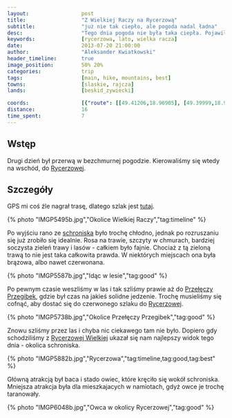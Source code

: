 ```yaml
---
layout:                 post
title:                  "Z Wielkiej Raczy na Rycerzową"
subtitle:               "już nie tak ciepło, ale pogoda nadal ładna"
desc:                   "Tego dnia pogoda nie była taka ciepła. Pojawiły się chmury. Ruszyliśmy na wschód z Wielkiej Raczy. Naszym celem było schronisko Rycerzowa."
keywords:               [rycerzowa, lato, wielka racza]
date:                   2013-07-20 21:00:00
author:                 "Aleksander Kwiatkowski"
header_timeline:        true
image_position:         50% 20%
categories:             trip
tags:                   [main, hike, mountains, best]
towns:                  [slaskie, rajcza]
lands:                  [beskid_zywiecki]

coords:                 [{"route": [[49.41206,18.96905], [49.39999,18.97455], [49.39580,19.02167], [49.40167,19.04622], [49.41904,19.04759], [49.41379,19.06991], [49.41825,19.07308], [49.41580,19.09222], [49.41948,19.09729]], "type": "hike"}]
distance:               16
time_spent:             7
---
```


[wiki-rycerzowa]:               https://pl.wikipedia.org/wiki/Wielka_Rycerzowa
[wiki-przegibek]:               https://pl.wikipedia.org/wiki/Prze%C5%82%C4%99cz_Przegibek_(Beskid_%C5%BBywiecki)
[wiki-schron-racza]:            https://pl.wikipedia.org/wiki/Schronisko_PTTK_na_Wielkiej_Raczy

[trasa]:                        http://mapa-turystyczna.pl/route/zkb2

Wstęp
-----

Drugi dzień był przerwą w bezchmurnej pogodzie. Kierowaliśmy się wtedy na wschód, do [Rycerzowej][wiki-rycerzowa].

Szczegóły
---------

GPS mi coś źle nagrał trasę, dlatego szlak jest [tutaj][trasa].

{% photo "IMGP5495b.jpg","Okolice Wielkiej Raczy","tag:timeline" %}

Po wyjściu rano ze [schroniska][wiki-schron-racza] było trochę chłodno, jednak po rozruszaniu
się już zrobiło się idealnie. Rosa na trawie,
szczyty w chmurach, bardziej soczysta zieleń trawy i lasów - całkiem było fajnie. Chociaż z tą zieloną
trawą to nie jest taka
całkowita prawda. W niektórych miejscach ona była brązowa, albo nawet czerwonana.

{% photo "IMGP5587b.jpg","Idąc w lesie","tag:good" %}

Po pewnym czasie weszliśmy w las i tak szliśmy prawie aż do [Przełęczy Przegibek][wiki-przegibek], gdzie
był czas na jakieś solidne jedzenie. Trochę musieliśmy się cofnąć, aby dostać się do czerwonego
szlaku do [Rycerzowej][wiki-rycerzowa].

{% photo "IMGP5738b.jpg","Okolice Przełęczy Przegibek","tag:good" %}

Znowu szliśmy przez las i chyba nic ciekawego tam nie było. Dopiero gdy schodziliśmy z
[Rycerzowej Wielkiej][wiki-rycerzowa] ukazał się nam najlepszy widok tego dnia - okolica schroniska.

{% photo "IMGP5882b.jpg","Rycerzowa","tag:timeline,tag:good,tag:best" %}

Główną atrakcją był baca i stado owiec, które kręciło się wokół schroniska. Mniejsza atrakcja była dla
mieszkajacych w namiotach, gdyż owce je trochę taranowały.

{% photo "IMGP6048b.jpg","Owca w okolicy Rycerzowej","tag:good" %}

